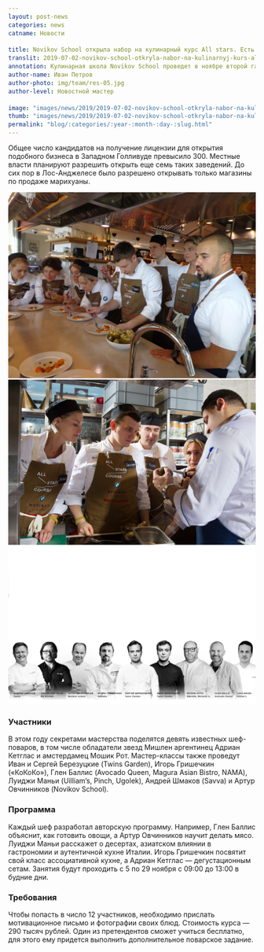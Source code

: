 ```yaml
---
layout: post-news
categories: news
catname: Новости

title: Novikov School открыла набор на кулинарный курс All stars. Есть одно бесплатное место
translit: 2019-07-02-novikov-school-otkryla-nabor-na-kulinarnyj-kurs-all-stars.-est-odno-besplatnoe-mesto
annotation: Кулинарная школа Novikov School проведет в ноябре второй гастрономический курс All stars.
author-name: Иван Петров
author-photo: img/team/res-05.jpg
author-level: Новостной мастер

image: "images/news/2019/2019-07-02-novikov-school-otkryla-nabor-na-kulinarnyj-kurs-all-stars-est-odno-besplatnoe-mesto/1.jpg"
thumb: "images/news/2019/2019-07-02-novikov-school-otkryla-nabor-na-kulinarnyj-kurs-all-stars-est-odno-besplatnoe-mesto/1t.jpg"
permalink: "blog/:categories/:year-:month-:day-:slug.html"
---
```

Общее число кандидатов на получение лицензии для открытия подобного бизнеса в Западном Голливуде превысило 300. Местные власти планируют разрешить открыть еще семь таких заведений. До сих пор в Лос-Анджелесе было разрешено открывать только магазины по продаже марихуаны.

<div class="row news-body-img-row">
	<div class="col-lg-4 col-md-12">
		<img src="images/news/2019/2019-07-02-novikov-school-otkryla-nabor-na-kulinarnyj-kurs-all-stars-est-odno-besplatnoe-mesto/1.jpg" alt="">
	</div>
	<div class="col-lg-4 col-md-12">
		<img src="images/news/2019/2019-07-02-novikov-school-otkryla-nabor-na-kulinarnyj-kurs-all-stars-est-odno-besplatnoe-mesto/2.jpg" alt="">
	</div>
	<div class="col-lg-4 col-md-12">
		<img src="images/news/2019/2019-07-02-novikov-school-otkryla-nabor-na-kulinarnyj-kurs-all-stars-est-odno-besplatnoe-mesto/3.jpg" alt="">
	</div>
</div>

### Участники

В этом году секретами мастерства поделятся девять известных шеф-поваров, в том числе обладатели звезд Мишлен аргентинец Адриан Кетглас и амстердамец Мошик Рот. Мастер-классы также проведут Иван и Сергей Березуцкие (Twins Garden), Игорь Гришечкин («КоКоКо»), Глен Баллис (Avocado Queen, Magura Asian Bistro, NAMA), Луиджи Маньи (Uilliam’s, Pinch, Ugolek), Андрей Шмаков (Savva) и Артур Овчинников (Novikov School).

### Программа

Каждый шеф разработал авторскую программу. Например, Глен Баллис объяснит, как готовить овощи, а Артур Овчинников научит делать мясо. Луиджи Маньи расскажет о десертах, азиатском влиянии в гастрономии и аутентичной кухне Италии. Игорь Гришечкин посвятит свой класс ассоциативной кухне, а Адриан Кетглас — дегустационным сетам. Занятия будут проходить с 5 по 29 ноября с 09:00 до 13:00 в будние дни.

### Требования

Чтобы попасть в число 12 участников, необходимо прислать мотивационное письмо и фотографии своих блюд. Стоимость курса — 290 тысяч рублей. Один из претендентов сможет учиться бесплатно, для этого ему придется выполнить дополнительное поварское задание.